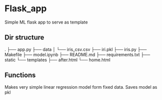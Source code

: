 # Flask_app
Simple ML flask app to serve as template

## Dir structure
.
├── app.py
├── data
│   └── iris_csv.csv
├── iri.pkl
├── iris.py
├── Makefile
├── model.ipynb
├── README.md
├── requirements.txt
├── static
└── templates
    ├── after.html
    └── home.html
    
    
## Functions
Makes very simple linear regression model form fixed data.
Saves model as pkl
